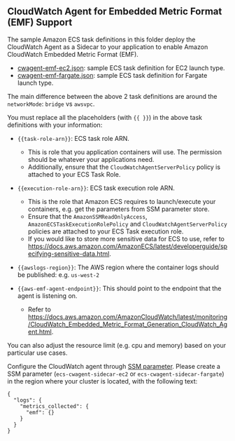 ## CloudWatch Agent for Embedded Metric Format (EMF) Support

The sample Amazon ECS task definitions in this folder deploy the CloudWatch Agent as a Sidecar to your application to enable Amazon CloudWatch Embedded Metric Format (EMF).

* [cwagent-emf-ec2.json](cwagent-emf-ec2.json): sample ECS task definition for EC2 launch type.
* [cwagent-emf-fargate.json](cwagent-emf-fargate.json): sample ECS task definition for Fargate launch type.

The main difference between the above 2 task definitions are around the ```networkMode```: ```bridge``` vs ```awsvpc```.

You must replace all the placeholders (with ```{{ }}```) in the above task definitions with your information:
* ```{{task-role-arn}}```: ECS task role ARN.
  * This is role that you application containers will use. The permission should be whatever your applications need.
  * Additionally, ensure that the ```CloudWatchAgentServerPolicy``` policy is attached to your ECS Task Role.
  
* ```{{execution-role-arn}}```: ECS task execution role ARN.
  * This is the role that Amazon ECS requires to launch/execute your containers, e.g. get the parameters from SSM parameter store.
  * Ensure that the ```AmazonSSMReadOnlyAccess```, ```AmazonECSTaskExecutionRolePolicy``` and ```CloudWatchAgentServerPolicy``` policies are attached to your ECS Task execution role.
  * If you would like to store more sensitive data for ECS to use, refer to https://docs.aws.amazon.com/AmazonECS/latest/developerguide/specifying-sensitive-data.html.    

* ```{{awslogs-region}}```: The AWS region where the container logs should be published: e.g. ```us-west-2```

* ```{{aws-emf-agent-endpoint}}```: This should point to the endpoint that the agent is listening on.
  * Refer to https://docs.aws.amazon.com/AmazonCloudWatch/latest/monitoring/CloudWatch_Embedded_Metric_Format_Generation_CloudWatch_Agent.html.

You can also adjust the resource limit (e.g. cpu and memory) based on your particular use cases.

Configure the CloudWatch agent through [SSM parameter](https://docs.aws.amazon.com/systems-manager/latest/userguide/sysman-paramstore-su-create.html). Please create a SSM parameter (```ecs-cwagent-sidecar-ec2``` or ```ecs-cwagent-sidecar-fargate```) in the region where your cluster is located, with the following text:
```
{
  "logs": {
    "metrics_collected": {
      "emf": {}
    }
  }
}
```


